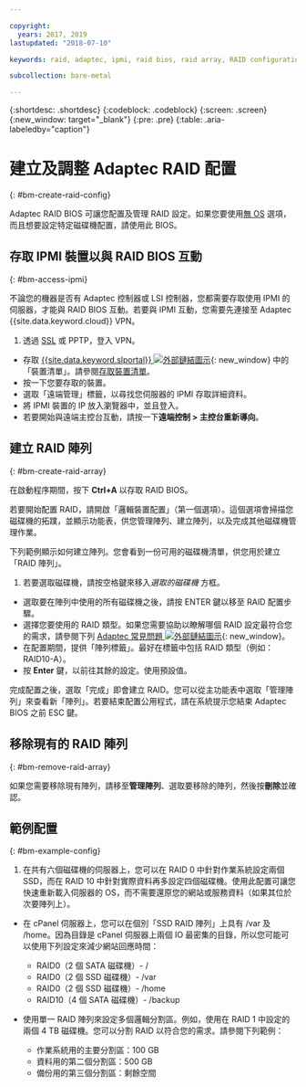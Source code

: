 ```yaml
---

copyright:
  years: 2017, 2019
lastupdated: "2018-07-10"

keywords: raid, adaptec, ipmi, raid bios, raid array, RAID configuration

subcollection: bare-metal

---
```


{:shortdesc: .shortdesc}
{:codeblock: .codeblock}
{:screen: .screen}
{:new_window: target="_blank"}
{:pre: .pre}
{:table: .aria-labeledby="caption"}

# 建立及調整 Adaptec RAID 配置
{: #bm-create-raid-config}

Adaptec RAID BIOS 可讓您配置及管理 RAID 設定。如果您要使用[無 OS](/docs/bare-metal?topic=bare-metal-the-no-os-option) 選項，而且想要設定特定磁碟機配置，請使用此 BIOS。

## 存取 IPMI 裝置以與 RAID BIOS 互動
{: #bm-access-ipmi}

不論您的機器是否有 Adaptec 控制器或 LSI 控制器，您都需要存取使用 IPMI 的伺服器，才能與 RAID BIOS 互動。若要與 IPMI 互動，您需要先連接至 Adaptec {{site.data.keyword.cloud}} VPN。
1. 透過 [SSL](/docs/infrastructure/iaas-vpn?topic=VPN-setup-ssl-vpn-connections#setup-ssl-vpn-connections) 或 PPTP，登入 VPN。
* 存取 [{{site.data.keyword.slportal}} ![外部鏈結圖示](../icons/launch-glyph.svg "外部鏈結圖示")](https://cloud.ibm.com/){: new_window} 中的「裝置清單」。請參閱[存取裝置清單](/docs/infrastructure/vsi?topic=virtual-servers-managing-virtual-servers)。
* 按一下您要存取的裝置。
* 選取「遠端管理」標籤，以尋找您伺服器的 IPMI 存取詳細資料。
* 將 IPMI 裝置的 IP 放入瀏覽器中，並且登入。
* 若要開始與遠端主控台互動，請按一下**遠端控制 > 主控台重新導向**。

## 建立 RAID 陣列
{: #bm-create-raid-array}

在啟動程序期間，按下 **Ctrl+A** 以存取 RAID BIOS。

若要開始配置 RAID，請開啟「邏輯裝置配置」（第一個選項）。這個選項會掃描您磁碟機的拓蹼，並顯示功能表，供您管理陣列、建立陣列，以及完成其他磁碟機管理作業。

下列範例顯示如何建立陣列。您會看到一份可用的磁碟機清單，供您用於建立「RAID 陣列」。

1. 若要選取磁碟機，請按空格鍵來移入*選取的磁碟機* 方框。
* 選取要在陣列中使用的所有磁碟機之後，請按 ENTER 鍵以移至 RAID 配置步驟。
* 選擇您要使用的 RAID 類型。如果您需要協助以瞭解哪個 RAID 設定最符合您的需求，請參閱下列 [Adaptec 常見問題 ![外部鏈結圖示](../icons/launch-glyph.svg "外部鏈結圖示")](http://www.adaptec.com/en-us/_common/compatibility/_education/raid_level_compar_wp.htm){: new_window}。
* 在配置期間，提供「陣列標籤」。最好在標籤中包括 RAID 類型（例如：RAID10-A）。
* 按 **Enter** 鍵，以前往其餘的設定。使用預設值。

完成配置之後，選取「完成」即會建立 RAID。您可以從主功能表中選取「管理陣列」來查看新「陣列」。若要結束配置公用程式，請在系統提示您結束 Adaptec BIOS 之前 ESC 鍵。

## 移除現有的 RAID 陣列
{: #bm-remove-raid-array}

如果您需要移除現有陣列，請移至**管理陣列**、選取要移除的陣列，然後按**刪除**並確認。

## 範例配置
{: #bm-example-config}

1. 在共有六個磁碟機的伺服器上，您可以在 RAID 0 中針對作業系統設定兩個 SSD，而在 RAID 10 中針對實際資料再多設定四個磁碟機。使用此配置可讓您快速重新載入伺服器的 OS，而不需要還原您的網站或服務資料（如果其位於次要陣列上）。

* 在 cPanel 伺服器上，您可以在個別「SSD RAID 陣列」上具有 /var 及 /home。因為目錄是 cPanel 伺服器上兩個 IO 最密集的目錄，所以您可能可以使用下列設定來減少網站回應時間：
  * RAID0（2 個 SATA 磁碟機）- /
  * RAID0（2 個 SSD 磁碟機）- /var
  * RAID0（2 個 SSD 磁碟機）- /home
  * RAID10（4 個 SATA 磁碟機）- /backup

* 使用單一 RAID 陣列來設定多個邏輯分割區。例如，使用在 RAID 1 中設定的兩個 4 TB 磁碟機。您可以分割 RAID 以符合您的需求。請參閱下列範例：
  * 作業系統用的主要分割區：100 GB
  * 資料用的第二個分割區：500 GB
  * 備份用的第三個分割區：剩餘空間
